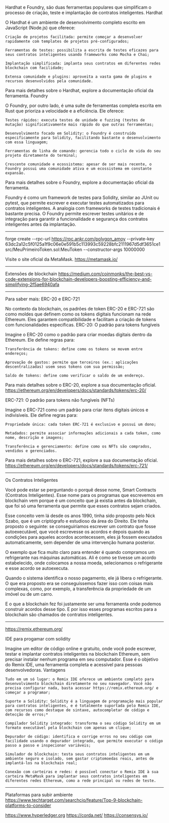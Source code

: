Hardhat e Foundry, são duas ferramentas populares que simplificam o processo de criação, teste e implantação de contratos inteligentes.
Hardhat

O Hardhat é um ambiente de desenvolvimento completo escrito em JavaScript (Node.js) que oferece:

    Criação de projetos facilitada: permite começar a desenvolver rapidamente com templates de projetos pré-configurados;

    Ferramentas de testes: possibilita a escrita de testes eficazes para seus contratos inteligentes usando frameworks como Mocha e Chai;

    Implantação simplificada: implanta seus contratos em diferentes redes blockchain com facilidade;

    Extensa comunidade e plugins: aproveita a vasta gama de plugins e recursos desenvolvidos pela comunidade.

Para mais detalhes sobre o Hardhat, explore a documentação oficial da ferramenta.
Foundry

O Foundry, por outro lado, é uma suíte de ferramentas completa escrita em Rust que prioriza a velocidade e a eficiência. Ele oferece:

    Testes rápidos: executa testes de unidade e fuzzing (testes de mutação) significativamente mais rápido do que outras ferramentas;

    Desenvolvimento focado em Solidity: o Foundry é construído especificamente para Solidity, facilitando bastante o desenvolvimento com essa linguagem;

    Ferramentas de linha de comando: gerencia todo o ciclo de vida do seu projeto diretamente do terminal;

    Crescente comunidade e ecossistema: apesar de ser mais recente, o Foundry possui uma comunidade ativa e um ecossistema em constante expansão.

Para mais detalhes sobre o Foundry, explore a documentação oficial da ferramenta.


Foundry é como um framework de testes para Solidity, similar ao JUnit ou pytest, que permite escrever e executar testes automatizados para contratos inteligentes.
A analogia com frameworks de testes tradicionais é bastante precisa. O Foundry permite escrever testes unitários e de integração para garantir a funcionalidade e segurança dos contratos inteligentes antes da implantação.


------------------------------------------


forge create --rpc-url https://rpc.ankr.com/polygon_amoy --private-key 63dc2a12c5f0125a1f9c06e0e591b5c113993c59228bfc2111967d5df3651ce1 src/MeuPrimeiroToken.sol:MeuToken --constructor-args 10000000

Visite o site oficial da MetaMask.
https://metamask.io/



------------------------------------------------
Extensões de blockchain
https://medium.com/coinmonks/the-best-vs-code-extensions-for-blockchain-developers-boosting-efficiency-and-simplifying-2f5ae6940afa



----------------------------------------------------------------------------
Para saber mais: ERC-20 e ERC-721

No contexto da blockchain, os padrões de token ERC-20 e ERC-721 são como moldes que definem como os tokens digitais funcionam na rede Ethereum. Eles garantem compatibilidade e facilitam a criação de tokens com funcionalidades específicas.
ERC-20: O padrão para tokens fungíveis

Imagine o ERC-20 como o padrão para criar moedas digitais dentro da Ethereum. Ele define regras para:

    Transferência de tokens: define como os tokens se movem entre endereços;

    Aprovação de gastos: permite que terceiros (ex.: aplicações descentralizadas) usem seus tokens com sua permissão;

    Saldo de tokens: define como verificar o saldo de um endereço.

Para mais detalhes sobre o ERC-20, explore a sua documentação oficial.
https://ethereum.org/en/developers/docs/standards/tokens/erc-20/

ERC-721: O padrão para tokens não fungíveis (NFTs)

Imagine o ERC-721 como um padrão para criar itens digitais únicos e indivisíveis. Ele define regras para:

    Propriedade única: cada token ERC-721 é exclusivo e possui um dono;

    Metadados: permite associar informações adicionais a cada token, como nome, descrição e imagens;

    Transferência e gerenciamento: define como os NFTs são comprados, vendidos e gerenciados.

Para mais detalhes sobre o ERC-721, explore a sua documentação oficial.
https://ethereum.org/en/developers/docs/standards/tokens/erc-721/


-----------------------------------------------------------------------------------------------------------------------

Os Contratos Inteligentes

Você pode estar se perguntando o porquê desse nome, Smart Contracts (Contratos Inteligentes). Esse nome para os programas que escrevemos em blockchain vem porque é um conceito que já existia antes da blockchain, que foi só uma ferramenta que permite que esses contratos sejam criados.

Esse conceito vem lá desde os anos 1990, tinha sido proposto pelo Nick Szabo, que é um criptógrafo e estudioso da área do Direito. Ele tinha proposto o seguinte: se conseguiríamos escrever um contrato que fosse autoexecutável, que você escrevesse os acordos e depois quando as condições para aqueles acordos acontecessem, eles já fossem executados automaticamente, sem depender de uma intervenção humana posterior.

O exemplo que fica muito claro para entender é quando compramos um refrigerante nas máquinas automáticas. Ali é como se tivesse um acordo estabelecido, onde colocamos a nossa moeda, selecionamos o refrigerante e esse acordo se autoexecuta.

Quando o sistema identifica o nosso pagamento, ele já libera o refrigerante. O que era proposto era se conseguíssemos fazer isso com coisas mais complexas, como, por exemplo, a transferência da propriedade de um imóvel ou de um carro.

E o que a blockchain fez foi justamente ser uma ferramenta onde podemos construir acordos desse tipo. E por isso esses programas escritos para a blockchain são chamados de contratos inteligentes.


------------------------------------------------------------------------------------------------------------------------------------------------

https://remix.ethereum.org/

IDE para progamar com solidity



Imagine um editor de código online e gratuito, onde você pode escrever, testar e implantar contratos inteligentes na blockchain Ethereum, sem precisar instalar nenhum programa em seu computador. Esse é o objetivo do Remix IDE, uma ferramenta completa e acessível para pessoas desenvolvedoras.
Vantagens

    Tudo em um só lugar: o Remix IDE oferece um ambiente completo para desenvolvimento blockchain diretamente no seu navegador. Você não precisa configurar nada, basta acessar https://remix.ethereum.org/ e começar a programar;

    Suporte a Solidity: Solidity é a linguagem de programação mais popular para contratos inteligentes, e é totalmente suportada pelo Remix IDE, com recursos como destaque de sintaxe, autocompletar de código e detecção de erros;*

    Compilador Solidity integrado: transforma o seu código Solidity em um formato executável pela blockchain com apenas um clique;

    Depurador de código: identifica e corrige erros no seu código com facilidade usando o depurador integrado, que permite executar o código passo a passo e inspecionar variáveis;

    Simulador de blockchain: testa seus contratos inteligentes em um ambiente seguro e isolado, sem gastar criptomoedas reais, antes de implantá-los na blockchain real;

    Conexão com carteiras e redes: é possível conectar o Remix IDE à sua carteira MetaMask para implantar seus contratos inteligentes em diferentes redes Ethereum, como a rede principal ou redes de teste.



------------------------------------------------------------------------------------------------------------------------------------------------

Plataformas para subir ambiente
https://www.techtarget.com/searchcio/feature/Top-9-blockchain-platforms-to-consider

https://www.hyperledger.org
https://corda.net/
https://consensys.io/


